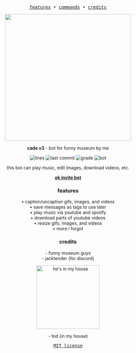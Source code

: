 <div align="center">

<pre>
<a href="#features">features</a> • <a href="commands.md">commands</a> • <a href="#credits">credits</a>
</pre>

<p><img src="https://i.imgur.com/VcvrhfV.png" width="400"></p>

**cade v3** - bot for funny museum by me

![lines](https://img.shields.io/tokei/lines/github/source64/cade)
![last commit](https://img.shields.io/github/last-commit/source64/cade)
![grade](https://img.shields.io/codeclimate/maintainability/source64/cade)
![bot](https://img.shields.io/endpoint?url=https://test.grug.club/cade?&)

this bot can play music, edit images, download videos, etc.

[**ok invite bot**](https://discord.com/api/oauth2/authorize?client_id=709214886969999379&permissions=3533888&scope=bot%20applications.commands)
  
### features

<p>
• caption/uncaption gifs, images, and videos<br>
• save messages as tags to use later<br>
• play music via youtube and spotify<br>
• download parts of youtube videos<br>
• resize gifs, images, and videos<br>
• more i forgot
</p>
  
### credits

<p>
- funny museum guys <br>
- jacktender (for discord)
</p>

<img src="https://camo.githubusercontent.com/1b377afce62180f1432a557bb9d7d01504b34fee0749201c4d0b0283fca2eafb/68747470733a2f2f692e696d6775722e636f6d2f6543486b4a31302e6a7067" width="200" title="he's in my house">
  
\- tod (in my house)

<pre>
<a href="LICENSE">MIT license</a>
</pre>

</div>
